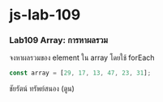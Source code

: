 # js-lab-109
### Lab109 Array: การหาผลรวม
จงหาผลรวมของ element ใน array โดยใช้ forEach

```JavaScript
const array = [29, 17, 13, 47, 23, 31];
```

ชัยรัตน์ ทรัพย์สนอง (ตูน)
